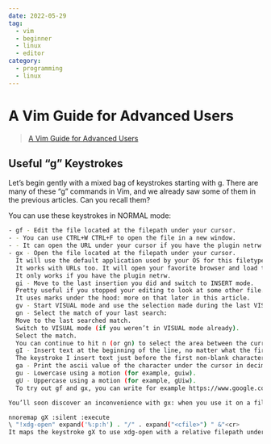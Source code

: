 ```yaml
---
date: 2022-05-29
tag:
  - vim
  - beginner
  - linux
  - editor
category:
  - programming
  - linux
---
```


# A Vim Guide for Advanced Users

> [A Vim Guide for Advanced Users](https://thevaluable.dev/vim-advanced/)

## Useful “g” Keystrokes

Let’s begin gently with a mixed bag of keystrokes starting with g. There are many of these “g” commands in Vim, and we already saw some of them in the previous articles. Can you recall them?

You can use these keystrokes in NORMAL mode:

```bash
- gf - Edit the file located at the filepath under your cursor.
- - You can use CTRL+W CTRL+F to open the file in a new window.
- - It can open the URL under your cursor if you have the plugin netrw.
- gx - Open the file located at the filepath under your cursor.
  It will use the default application used by your OS for this filetype.
  It works with URLs too. It will open your favorite browser and load the website.
  It only works if you have the plugin netrw.
  gi - Move to the last insertion you did and switch to INSERT mode.
  Pretty useful if you stopped your editing to look at some other file.
  It uses marks under the hood: more on that later in this article.
  gv - Start VISUAL mode and use the selection made during the last VISUAL mode.
  gn - Select the match of your last search:
  Move to the last searched match.
  Switch to VISUAL mode (if you weren’t in VISUAL mode already).
  Select the match.
  You can continue to hit n (or gn) to select the area between the current match and the next match.
  gI - Insert text at the beginning of the line, no matter what the first characters are.
  The keystroke I insert text just before the first non-blank characters of the line.
  ga - Print the ascii value of the character under the cursor in decimal, hexadecimal or octal.
  gu - Lowercase using a motion (for example, guiw).
  gU - Uppercase using a motion (for example, gUiw).
  To try out gf and gx, you can write for example https://www.google.com/ in Vim, place your cursor on it, and hit the keystrokes. Don’t forget the trailing slash in your URL.

You’ll soon discover an inconvenience with gx: when you use it on a filepath, Vim will hang till you close the file. That’s why I’ve created the following mapping you can add to your .vimrc:

nnoremap gX :silent :execute
\ "!xdg-open" expand('%:p:h') . "/" . expand("<cfile>") " &"<cr>
It maps the keystroke gX to use xdg-open with a relative filepath under your cursor. It will open the file with your favorite application in the background. The program xdg-open will only work on Linux-based systems; for MacOS, try open u
```
